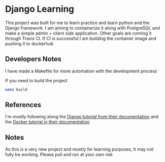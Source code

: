 # Django Learning

This project was built for me to learn practice and learn python and the Django framework. I am aiming to containerize it along with PostgreSQL and make a simple admin + client side application. Other goals are running it through Travis CI. If CI is successful I am building the container image and pushing it to dockerhub

## Developers Notes

I have made a Makefile for more automation with the development process

If you need to build the project

```bash
make build
```

## References

I'm mostly following along the [Django tutorial from their documentation](https://docs.djangoproject.com/en/1.11/intro/tutorial01/) and the [Docker tutorial in their documentation](https://docs.docker.com/compose/django/#create-a-django-project)

## Notes

As this is a very new project and mostly for learning purposes, It may not fully be working. Please pull and run at your own risk
